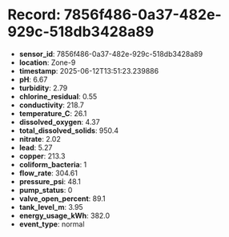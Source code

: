 # Record: 7856f486-0a37-482e-929c-518db3428a89

- **sensor_id**: 7856f486-0a37-482e-929c-518db3428a89
- **location**: Zone-9
- **timestamp**: 2025-06-12T13:51:23.239886
- **pH**: 6.67
- **turbidity**: 2.79
- **chlorine_residual**: 0.55
- **conductivity**: 218.7
- **temperature_C**: 26.1
- **dissolved_oxygen**: 4.37
- **total_dissolved_solids**: 950.4
- **nitrate**: 2.02
- **lead**: 5.27
- **copper**: 213.3
- **coliform_bacteria**: 1
- **flow_rate**: 304.61
- **pressure_psi**: 48.1
- **pump_status**: 0
- **valve_open_percent**: 89.1
- **tank_level_m**: 3.95
- **energy_usage_kWh**: 382.0
- **event_type**: normal